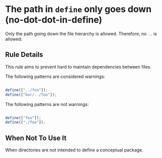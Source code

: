 # The path in `define` only goes down (no-dot-dot-in-define)

Only the path going down the file hierarchy is allowed.
Therefore, no `..` is allowed.


## Rule Details

This rule aims to prevent hard to maintain dependencies between files.

The following patterns are considered warnings:

```js

define(["../foo"]);
define(["bar/../foo"]);

```

The following patterns are not warnings:

```js

define(["foo"]);
define(["./foo"]);

```

## When Not To Use It

When directories are not intended to define a conceptual package.

